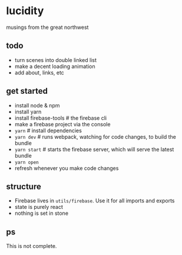 # lucidity

musings from the great northwest

## todo

- turn scenes into double linked list
- make a decent loading animation
- add about, links, etc

## get started

- install node & npm
- install yarn
- install firebase-tools # the firebase cli
- make a firebase project via the console
- `yarn` # install dependencies
- `yarn dev` # runs webpack, watching for code changes, to build the bundle
- `yarn start` # starts the firebase server, which will serve the latest bundle
- `yarn open`
- refresh whenever you make code changes

## structure

- Firebase lives in `utils/firebase`. Use it for all imports and exports
- state is purely react
- nothing is set in stone

## ps

This is not complete.
